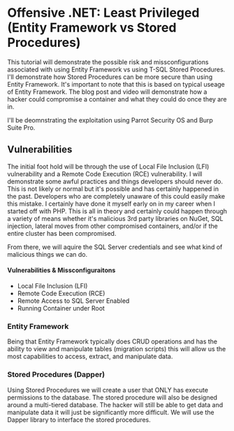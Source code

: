 # Offensive .NET: Least Privileged (Entity Framework vs Stored Procedures)
This tutorial will demonstrate the possible risk and missconfigurations associated with using Entity Framework vs using T-SQL Stored Procedures. I'll demonstrate how Stored Procedures can be more secure than using Entity Framework. It's important to note that this is based on typical useage of Entity Framework. The blog post and video will demonstrate how a hacker could compromise a container and what they could do once they are in.  

I'll be deomnstrating the exploitation using Parrot Security OS and Burp Suite Pro.  

## Vulnerabilities
The initial foot hold will be through the use of Local File Inclusion (LFI) vulnerability and a Remote Code Execution (RCE) vulnerability. I will demonstrate some awful practices and things developers should never do. This is not likely or normal but it's possible and has certainly happened in the past. Developers who are completely unaware of this could easily make this mistake. I certainly have done it myself early on in my career when I started off with PHP. This is all in theory and certainly could happen through a variety of means whether it's malicious 3rd party libraries on NuGet, SQL injection, lateral moves from other compromised containers, and/or if the entire cluster has been compromised.

From there, we will aquire the SQL Server credentials and see what kind of malicious things we can do.  

#### Vulnerabilities & Missconfiguraitons

* Local File Inclusion (LFI)
* Remote Code Execution (RCE)
* Remote Access to SQL Server Enabled
* Running Container under Root

### Entity Framework
Being that Entity Framework typically does CRUD operations and has the ability to view and manipulate tables (migration scripts) this will allow us the most capabilities to access, extract, and manipulate data.

### Stored Procedures (Dapper)
Using Stored Procedures we will create a user that ONLY has execute permissions to the database. The stored procedure will also be designed around a multi-tiered database. The hacker will still be able to get data and manipulate data it will just be significantly more difficult. We will use the Dapper library to interface the stored procedures.